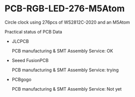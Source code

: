 # PCB-RGB-LED-276-M5Atom
Circle clock using 276pcs of WS2812C-2020 and an M5Atom

Practical status of PCB Data

- JLCPCB
    
    PCB manufacturing & SMT Assembly Service: OK

- Seeed FusionPCB

    PCB manufacturing & SMT Assembly Service: trying

- PCBgogo

    PCB manufacturing & SMT Assembly Service: Not yet

